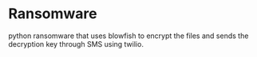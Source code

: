 # Ransomware
python ransomware that uses blowfish to encrypt the files and sends the decryption key through SMS using twilio.
